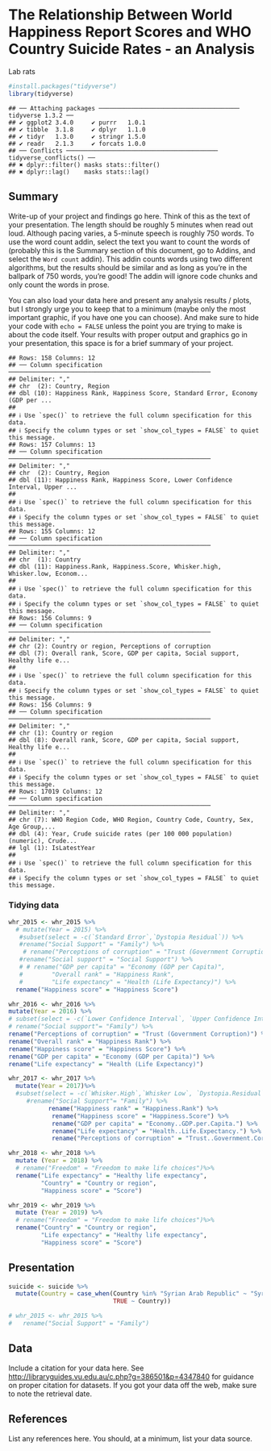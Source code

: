 The Relationship Between World Happiness Report Scores and WHO Country
Suicide Rates - an Analysis
================
Lab rats

``` r
#install.packages("tidyverse")
library(tidyverse)
```

    ## ── Attaching packages ─────────────────────────────────────── tidyverse 1.3.2 ──
    ## ✔ ggplot2 3.4.0     ✔ purrr   1.0.1
    ## ✔ tibble  3.1.8     ✔ dplyr   1.1.0
    ## ✔ tidyr   1.3.0     ✔ stringr 1.5.0
    ## ✔ readr   2.1.3     ✔ forcats 1.0.0
    ## ── Conflicts ────────────────────────────────────────── tidyverse_conflicts() ──
    ## ✖ dplyr::filter() masks stats::filter()
    ## ✖ dplyr::lag()    masks stats::lag()

## Summary

Write-up of your project and findings go here. Think of this as the text
of your presentation. The length should be roughly 5 minutes when read
out loud. Although pacing varies, a 5-minute speech is roughly 750
words. To use the word count addin, select the text you want to count
the words of (probably this is the Summary section of this document, go
to Addins, and select the `Word count` addin). This addin counts words
using two different algorithms, but the results should be similar and as
long as you’re in the ballpark of 750 words, you’re good! The addin will
ignore code chunks and only count the words in prose.

You can also load your data here and present any analysis results /
plots, but I strongly urge you to keep that to a minimum (maybe only the
most important graphic, if you have one you can choose). And make sure
to hide your code with `echo = FALSE` unless the point you are trying to
make is about the code itself. Your results with proper output and
graphics go in your presentation, this space is for a brief summary of
your project.

    ## Rows: 158 Columns: 12
    ## ── Column specification ────────────────────────────────────────────────────────
    ## Delimiter: ","
    ## chr  (2): Country, Region
    ## dbl (10): Happiness Rank, Happiness Score, Standard Error, Economy (GDP per ...
    ## 
    ## ℹ Use `spec()` to retrieve the full column specification for this data.
    ## ℹ Specify the column types or set `show_col_types = FALSE` to quiet this message.
    ## Rows: 157 Columns: 13
    ## ── Column specification ────────────────────────────────────────────────────────
    ## Delimiter: ","
    ## chr  (2): Country, Region
    ## dbl (11): Happiness Rank, Happiness Score, Lower Confidence Interval, Upper ...
    ## 
    ## ℹ Use `spec()` to retrieve the full column specification for this data.
    ## ℹ Specify the column types or set `show_col_types = FALSE` to quiet this message.
    ## Rows: 155 Columns: 12
    ## ── Column specification ────────────────────────────────────────────────────────
    ## Delimiter: ","
    ## chr  (1): Country
    ## dbl (11): Happiness.Rank, Happiness.Score, Whisker.high, Whisker.low, Econom...
    ## 
    ## ℹ Use `spec()` to retrieve the full column specification for this data.
    ## ℹ Specify the column types or set `show_col_types = FALSE` to quiet this message.
    ## Rows: 156 Columns: 9
    ## ── Column specification ────────────────────────────────────────────────────────
    ## Delimiter: ","
    ## chr (2): Country or region, Perceptions of corruption
    ## dbl (7): Overall rank, Score, GDP per capita, Social support, Healthy life e...
    ## 
    ## ℹ Use `spec()` to retrieve the full column specification for this data.
    ## ℹ Specify the column types or set `show_col_types = FALSE` to quiet this message.
    ## Rows: 156 Columns: 9
    ## ── Column specification ────────────────────────────────────────────────────────
    ## Delimiter: ","
    ## chr (1): Country or region
    ## dbl (8): Overall rank, Score, GDP per capita, Social support, Healthy life e...
    ## 
    ## ℹ Use `spec()` to retrieve the full column specification for this data.
    ## ℹ Specify the column types or set `show_col_types = FALSE` to quiet this message.
    ## Rows: 17019 Columns: 12
    ## ── Column specification ────────────────────────────────────────────────────────
    ## Delimiter: ","
    ## chr (7): WHO Region Code, WHO Region, Country Code, Country, Sex, Age Group,...
    ## dbl (4): Year, Crude suicide rates (per 100 000 population) (numeric), Crude...
    ## lgl (1): IsLatestYear
    ## 
    ## ℹ Use `spec()` to retrieve the full column specification for this data.
    ## ℹ Specify the column types or set `show_col_types = FALSE` to quiet this message.

### Tidying data

``` r
whr_2015 <- whr_2015 %>%
  # mutate(Year = 2015) %>% 
   #subset(select = -c(`Standard Error`,`Dystopia Residual`)) %>%
   #rename("Social Support" = "Family") %>%
    # rename("Perceptions of corruption" = "Trust (Government Corruption)") %>%
   #rename("Social support" = "Social Support") %>%
   # # rename("GDP per capita" = "Economy (GDP per Capita)",
   #        "Overall rank" = "Happiness Rank", 
   #        "Life expectancy" = "Health (Life Expectancy)") %>%
  rename("Happiness score" = "Happiness Score")
```

``` r
whr_2016 <- whr_2016 %>%
mutate(Year = 2016) %>%
# subset(select = -c(`Lower Confidence Interval`, `Upper Confidence Interval`, `Dystopia Residual`)) %>%
# rename("Social support"= "Family") %>%
rename("Perceptions of corruption" = "Trust (Government Corruption)") %>%
rename("Overall rank" = "Happiness Rank") %>%
rename("Happiness score" = "Happiness Score") %>%
rename("GDP per capita" = "Economy (GDP per Capita)") %>%
rename("Life expectancy" = "Health (Life Expectancy)")
```

``` r
whr_2017 <- whr_2017 %>%
  mutate(Year = 2017)%>%
  #subset(select = -c(`Whisker.High`,`Whisker Low`, `Dystopia.Residual`)) %>%
     #rename("Social Support"= "Family") %>%
           rename("Happiness rank" = "Happiness.Rank") %>%
            rename("Happiness score" = "Happiness.Score") %>%
            rename("GDP per capita" = "Economy..GDP.per.Capita.") %>%
            rename("Life expectancy" = "Health..Life.Expectancy.") %>%
            rename("Perceptions of corruption" = "Trust..Government.Corruption.")
```

``` r
whr_2018 <- whr_2018 %>% 
  mutate (Year = 2018) %>%
  # rename("Freedom" = "Freedom to make life choices")%>%
  rename("Life expectancy" = "Healthy life expectancy", 
         "Country" = "Country or region", 
         "Happiness score" = "Score")
```

``` r
whr_2019 <- whr_2019 %>% 
  mutate (Year = 2019) %>%
  # rename("Freedom" = "Freedom to make life choices")%>%
  rename("Country" = "Country or region", 
         "Life expectancy" = "Healthy life expectancy", 
         "Happiness score" = "Score") 
```

## Presentation

``` r
suicide <- suicide %>%
  mutate(Country = case_when(Country %in% "Syrian Arab Republic" ~ "Syria",
                             TRUE ~ Country))

# whr_2015 <- whr_2015 %>%
#   rename("Social Support" = "Family")
```

## Data

Include a citation for your data here. See
<http://libraryguides.vu.edu.au/c.php?g=386501&p=4347840> for guidance
on proper citation for datasets. If you got your data off the web, make
sure to note the retrieval date.

## References

List any references here. You should, at a minimum, list your data
source.
